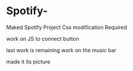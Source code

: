 # Spotify-
Maked Spotify Project
Css modification Required

work on JS to connect button 

last work is remaining 
work on the music bar

made it its picture
